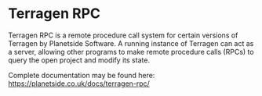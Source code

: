 # Terragen RPC

Terragen RPC is a remote procedure call system for certain versions of Terragen by Planetside Software. A running instance of Terragen can act as a server, allowing other programs to make remote procedure calls (RPCs) to query the open project and modify its state.

Complete documentation may be found here: https://planetside.co.uk/docs/terragen-rpc/
